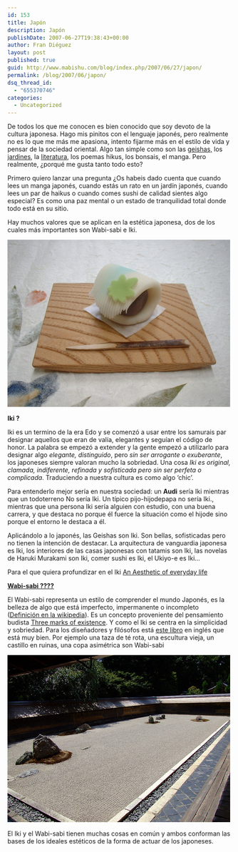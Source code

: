 ```yaml
---
id: 153
title: Japón
description: Japón
publishDate: 2007-06-27T19:38:43+00:00
author: Fran Diéguez
layout: post
published: true
guid: http://www.mabishu.com/blog/index.php/2007/06/27/japon/
permalink: /blog/2007/06/japon/
dsq_thread_id:
  - "655370746"
categories:
  - Uncategorized
---
```

De todos los que me conocen es bien conocido que soy devoto de la cultura japonesa. Hago mis pinitos con el lenguaje japonés, pero realmente no es lo que me más me apasiona, intento fijarme más en el estilo de vida y pensar de la sociedad oriental. Algo tan simple como son las <a title="Geisha" href="http://www.kirainet.com/fotos-de-un-geisha/">geishas,</a> los <a title="Ryoan-ji" href="http://www.kirainet.com/ryoan-ji-???/">jardines</a>, la <a title="Haruki Murakami" href="http://pjorge.com/2002/11/10/haruki-murakami/">literatura</a>, los poemas hikus, los bonsais, el manga. Pero realmente, ¿porqué me gusta tanto todo esto?
<p style="text-align: left;">Primero quiero lanzar una pregunta ¿Os habeis dado cuenta que cuando lees un manga japonés, cuando estás un rato en un jardín japonés, cuando lees un par de haikus o cuando comes sushi de calidad sientes algo especial? Es como una paz mental o un estado de tranquilidad total donde todo está en su sitio.</p>
Hay muchos valores que se aplican en la estética japonesa, dos de los cuales más importantes son Wabi-sabi e Iki.

![iki](./309403015_2683b1c2661.jpg)

 <strong>Iki ?</strong>

Iki es un termino de la era Edo y se comenzó a usar entre los samurais par designar aquellos que eran de valía, elegantes y seguían el código de honor. La palabra se empezó a extender y la gente empezó a utilizarlo para designar algo <em>elegante, distinguido</em>, pero <em>sin ser arrogante o exuberante</em>, los japoneses siempre valoran mucho la sobriedad. Una cosa <em>Iki es original, clamada, indiferente, refinada y sofisticada pero sin ser perfeta o complicada</em>. Traduciendo a nuestra cultura es como algo ‘chic’.

Para entenderlo mejor sería en nuestra sociedad: un <strong>Audi</strong> sería Iki mientras que un todoterreno No sería Iki. Un típico pijo-hijodepapa no sería Iki., mientras que una persona Iki sería alguien con estudio, con una buena carrera, y que destaca no porque él fuerce la situación como el hijode sino porque el entorno le destaca a él.

Aplicándolo a lo japonés, las Geishas son Iki. Son bellas, sofisticadas pero no tienen la intención de destacar. La arquitectura de vanguardia japonesa es Iki, los interiores de las casas japonesas con tatamis son Iki, las novelas de Haruki Murakami son Iki, comer sushi es Iki, el Ukiyo-e es Iki…

Para el que quiera profundizar en el Iki <a title="An Aesthetic of everyday life" href="http://cosmoshouse.com/works/papers/aes-every-e.htm">An Aesthetic of everyday life</a>

<a title="An Aesthetic of everyday life" href="http://cosmoshouse.com/works/papers/aes-every-e.htm"><strong>Wabi-sabi ????</strong></a>

El Wabi-sabi representa un estilo de comprender el mundo Japonés, es la belleza de algo que está imperfecto, impermanente o incompleto (<a title="Definición de el Wabi-sabi en la wikipedia" href="http://en.wikipedia.org/wiki/Wabi-sabi">Definición en la wikipedia</a>). Es un concepto proveniente del pensamiento budista <a title="The marks of existence" href="http://en.wikipedia.org/wiki/Three_marks_of_existence">Three marks of existence</a>. Y como el Iki se centra en la simplicidad y sobriedad. Para los diseñadores y filósofos está <a title="Wabi Sabi para artistas diseñadores y filósofos" href="http://www.amazon.com/gp/redirect.html?ie=UTF8&amp;location=http%3A%2F%2Fwww.amazon.com%2FWabi-Sabi-Artists-Designers-Poets-Philosophers%2Fdp%2F1880656124&amp;tag=kirainet-20&amp;linkCode=ur2&amp;camp=1789&amp;creative=9325">este libro</a> en inglés que está muy bien.
Por ejemplo una taza de té rota, una escultura vieja, un castillo en ruinas, una copa asimétrica son Wabi-sabi


![iki](./221947643_bf1d147931.jpg)

El Iki y el Wabi-sabi tienen muchas cosas en común y ambos conforman las bases de los ideales estéticos de la forma de actuar de los japoneses.
